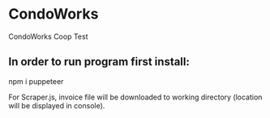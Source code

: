 # CondoWorks
CondoWorks Coop Test 

## In order to run program first install:

npm i puppeteer



For Scraper.js, invoice file will be downloaded to working directory (location will be displayed in console). 



